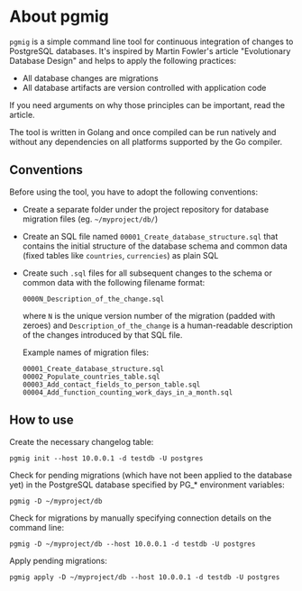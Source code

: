 # About pgmig

`pgmig` is a simple command line tool for continuous integration of changes to PostgreSQL databases. It's inspired by Martin Fowler's article "Evolutionary Database Design" and helps to apply the following practices:

- All database changes are migrations
- All database artifacts are version controlled with application code

If you need arguments on why those principles can be important, read the article.

The tool is written in Golang and once compiled can be run natively and without any dependencies on all platforms supported by the Go compiler.

## Conventions

Before using the tool, you have to adopt the following conventions:

- Create a separate folder under the project repository for database migration files (eg. `~/myproject/db/`)
- Create an SQL file named `00001_Create_database_structure.sql` that contains the initial structure of the database schema and common data (fixed tables like `countries`, `currencies`) as plain SQL
- Create such `.sql` files for all subsequent changes to the schema or common data with the following filename format:
  
      0000N_Description_of_the_change.sql
  
  where `N` is the unique version number of the migration (padded with zeroes) and `Description_of_the_change` is a human-readable description of the changes introduced by that SQL file.
  
  Example names of migration files:

      00001_Create_database_structure.sql
      00002_Populate_countries_table.sql
      00003_Add_contact_fields_to_person_table.sql
      00004_Add_function_counting_work_days_in_a_month.sql

## How to use
  
Create the necessary changelog table:

    pgmig init --host 10.0.0.1 -d testdb -U postgres

Check for pending migrations (which have not been applied to the database yet) in the PostgreSQL database specified by PG_* environment variables:

    pgmig -D ~/myproject/db

Check for migrations by manually specifying connection details on the command line:

    pgmig -D ~/myproject/db --host 10.0.0.1 -d testdb -U postgres

Apply pending migrations:

    pgmig apply -D ~/myproject/db --host 10.0.0.1 -d testdb -U postgres